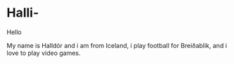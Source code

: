 # Halli-

Hello 

My name is Halldór and i am from Iceland,
i play football for Breiðablik, and i 
love to play video games.
